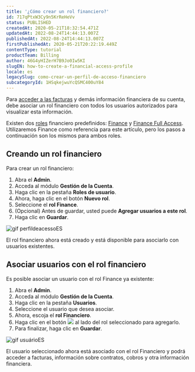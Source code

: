 ```yaml
---
title: '¿Cómo crear un rol financiero?'
id: 717qPtxW3Cy9n5KrReHeVv
status: PUBLISHED
createdAt: 2020-05-21T18:32:54.471Z
updatedAt: 2022-08-24T14:44:13.007Z
publishedAt: 2022-08-24T14:44:13.007Z
firstPublishedAt: 2020-05-21T20:22:19.449Z
contentType: tutorial
productTeam: Billing
author: 46G4yHIZerH7B9Jo0Iw5KI
slugEN: how-to-create-a-financial-access-profile
locale: es
legacySlug: como-crear-un-perfil-de-acceso-financiero
subcategoryId: 1HSqkejwuYcQSMC400uY84
---
```


Para [acceder a las facturas](https://help.vtex.com/es/tutorial/como-acessar-o-valor-da-receita-aprovada--tutorials_4322#relatorio-financeiro) y demás información financiera de su cuenta, debe asociar un rol financiero con todos los usuarios autorizados para visualizar esta información.

Existen dos [roles](https://help.vtex.com/es/tutorial/perfis-de-acesso--7HKK5Uau2H6wxE1rH5oRbc) financiero predefinidos: [Finance](https://help.vtex.com/es/tutorial/perfis-de-acesso--7HKK5Uau2H6wxE1rH5oRbc#finance) y [Finance Full Access](https://help.vtex.com/es/tutorial/perfis-de-acesso--7HKK5Uau2H6wxE1rH5oRbc#finance-full-access). Utilizaremos Finance como referencia para este artículo, pero los pasos a continuación son los mismos para ambos roles.

## Creando un rol financiero

Para crear un rol financiero:

1. Abra el **Admin**.
2. Acceda al módulo **Gestión de la Cuenta**.
3. Haga clic en la pestaña **Roles de usuario**.
4. Ahora, haga clic en el botón **Nuevo rol**.
5. Seleccione el **rol Finance**.
6. (Opcional) Antes de guardar, usted puede **Agregar usuarios a este rol**.
7. Haga clic en **Guardar**.

![gif perfildeacessoES](//images.ctfassets.net/alneenqid6w5/3JYWgBIlkkg4VFG1AgFHoc/9d68fb02cf08d64dda981ea3d1ff3935/gif_perfildeacessoES.gif)

El rol financiero ahora está creado y está disponible para asociarlo con usuarios existentes.

## Asociar usuarios con el rol financiero

Es posible asociar un usuario con el rol Finance ya existente:

1. Abra el **Admin**.
2. Acceda al módulo **Gestión de la Cuenta**.
3. Haga clic en la pestaña **Usuarios**.
4. Seleccione el usuario que desea asociar.
5. Ahora, escoja el **rol Financiero**.
6. Haga clic en el botón <img class="shadow-4" src="https://images.ctfassets.net/alneenqid6w5/2jZogtT8WT3XVmv5U6yXh/2dc70b446b9aad1b27840e64b2cf15ce/bot__o_adicionar.png" /> al lado del rol seleccionado para agregarlo.
7. Para finalizar, haga clic en **Guardar**.

![gif usuárioES](//images.ctfassets.net/alneenqid6w5/gRA4oVVbG7Z8ksFX4QiWm/f097214bc3c314a36dc384efcbc51980/gif_usu__rioES.gif)

El usuario seleccionado ahora está asociado con el rol Financiero y podrá acceder a facturas, información sobre contratos, cobros y otra información financiera.

